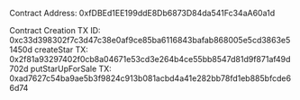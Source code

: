 Contract Address: 0xfDBEd1EE199ddE8Db6873D84da541Fc34aA60a1d

Contract Creation TX ID: 0xc33d398302f7c3d47c38e0af9ce85ba6116843bafab868005e5cd3863e51450d
createStar TX: 0x2f81a93297402f0cb8a04671e53cd3e264b4ce55bb8547d81d9f871af49d702d
putStarUpForSale TX: 0xad7627c54ba9ae5b3f9824c913b081acbd4a41e282bb78fd1eb885bfcde66d74
